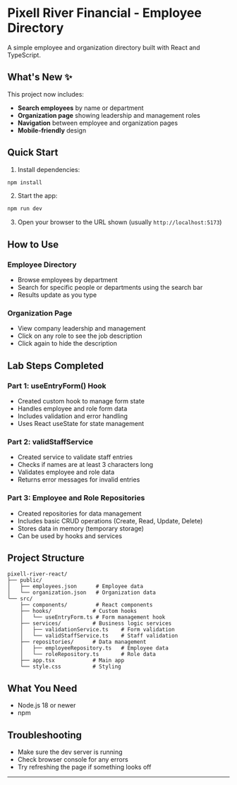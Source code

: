 # Pixell River Financial - Employee Directory

A simple employee and organization directory built with React and TypeScript.

## What's New ✨

This project now includes:
- **Search employees** by name or department
- **Organization page** showing leadership and management roles
- **Navigation** between employee and organization pages
- **Mobile-friendly** design

## Quick Start

1. Install dependencies:
```bash
npm install
```

2. Start the app:
```bash
npm run dev
```

3. Open your browser to the URL shown (usually `http://localhost:5173`)

## How to Use

### Employee Directory
- Browse employees by department
- Search for specific people or departments using the search bar
- Results update as you type

### Organization Page
- View company leadership and management
- Click on any role to see the job description
- Click again to hide the description

## Lab Steps Completed

### Part 1: useEntryForm() Hook
- Created custom hook to manage form state
- Handles employee and role form data
- Includes validation and error handling
- Uses React useState for state management

### Part 2: validStaffService
- Created service to validate staff entries
- Checks if names are at least 3 characters long
- Validates employee and role data
- Returns error messages for invalid entries

### Part 3: Employee and Role Repositories
- Created repositories for data management
- Includes basic CRUD operations (Create, Read, Update, Delete)
- Stores data in memory (temporary storage)
- Can be used by hooks and services

## Project Structure

```
pixell-river-react/
├── public/
│   ├── employees.json      # Employee data
│   └── organization.json   # Organization data
└── src/
    ├── components/         # React components
    ├── hooks/             # Custom hooks
    │   └── useEntryForm.ts # Form management hook
    ├── services/          # Business logic services
    │   ├── validationService.ts    # Form validation
    │   └── validStaffService.ts    # Staff validation
    ├── repositories/      # Data management
    │   ├── employeeRepository.ts   # Employee data
    │   └── roleRepository.ts       # Role data
    ├── app.tsx            # Main app
    └── style.css          # Styling
```

## What You Need
- Node.js 18 or newer
- npm

## Troubleshooting
- Make sure the dev server is running
- Check browser console for any errors
- Try refreshing the page if something looks off

---
